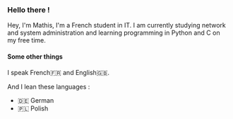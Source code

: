 ### Hello there !

Hey, I'm Mathis, I'm a French student in IT.
I am currently studying network and system administration and learning programming in Python and C on my free time.

#### Some other things

I speak French🇫🇷 and English🇬🇧.

And I lean these languages :
- 🇩🇪 German
- 🇵🇱 Polish
